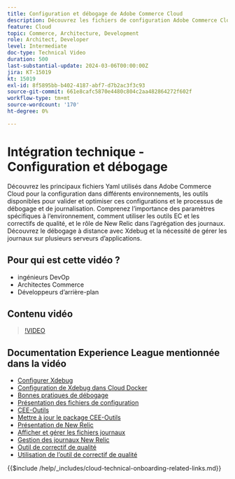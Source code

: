```yaml
---
title: Configuration et débogage de Adobe Commerce Cloud
description: Découvrez les fichiers de configuration Adobe Commerce Cloud, les outils de débogage et la gestion des journaux, essentiels pour les développeurs DevOps, les administrateurs système et le serveur principal.
feature: Cloud
topic: Commerce, Architecture, Development
role: Architect, Developer
level: Intermediate
doc-type: Technical Video
duration: 500
last-substantial-update: 2024-03-06T00:00:00Z
jira: KT-15019
kt: 15019
exl-id: 8f5895bb-b402-4187-abf7-d7b2ac3f3c93
source-git-commit: 661e8cafc5870e4480c804c2aa482864272f602f
workflow-type: tm+mt
source-wordcount: '170'
ht-degree: 0%

---
```


# Intégration technique - Configuration et débogage

Découvrez les principaux fichiers Yaml utilisés dans Adobe Commerce Cloud pour la configuration dans différents environnements, les outils disponibles pour valider et optimiser ces configurations et le processus de débogage et de journalisation. Comprenez l’importance des paramètres spécifiques à l’environnement, comment utiliser les outils EC et les correctifs de qualité, et le rôle de New Relic dans l’agrégation des journaux. Découvrez le débogage à distance avec Xdebug et la nécessité de gérer les journaux sur plusieurs serveurs d’applications.

## Pour qui est cette vidéo ?

- ingénieurs DevOp
- Architectes Commerce
- Développeurs d’arrière-plan

## Contenu vidéo

>[!VIDEO](https://video.tv.adobe.com/v/3427709?learn=on)

## Documentation Experience League mentionnée dans la vidéo

- [Configurer Xdebug](https://experienceleague.adobe.com/docs/commerce-cloud-service/user-guide/develop/test/debug.html?lang=fr)
- [Configuration de Xdebug dans Cloud Docker](https://developer.adobe.com/commerce/cloud-tools/docker/test/configure-xdebug/)
- [Bonnes pratiques de débogage](https://experienceleague.adobe.com/docs/commerce-operations/implementation-playbook/best-practices/development/debugging.html?lang=fr)
- [Présentation des fichiers de configuration](https://experienceleague.adobe.com/docs/commerce-cloud-service/user-guide/configure/overview.html?lang=fr)
- [CEE-Outils](https://experienceleague.adobe.com/docs/commerce-cloud-service/user-guide/dev-tools/ece-tools/package-overview.html?lang=fr)
- [Mettre à jour le package CEE-Outils](https://experienceleague.adobe.com/docs/commerce-cloud-service/user-guide/dev-tools/ece-tools/update-package.html?lang=fr)
- [Présentation de New Relic](https://experienceleague.adobe.com/docs/commerce-cloud-service/user-guide/monitor/new-relic/new-relic-service.html?lang=fr)
- [ Afficher et gérer les fichiers journaux](https://experienceleague.adobe.com/docs/commerce-cloud-service/user-guide/develop/test/log-locations.html?lang=fr)
- [Gestion des journaux New Relic](https://experienceleague.adobe.com/docs/commerce-cloud-service/user-guide/monitor/new-relic/log-management.html?lang=fr)
- [Outil de correctif de qualité](https://experienceleague.adobe.com/tools/commerce-quality-patches/index.html?lang=fr)
- [Utilisation de l’outil de correctif de qualité](https://experienceleague.adobe.com/docs/commerce-operations/tools/quality-patches-tool/usage.html?lang=fr)

{{$include /help/_includes/cloud-technical-onboarding-related-links.md}}

